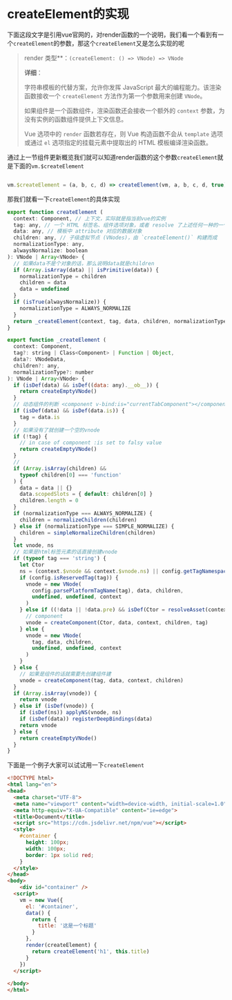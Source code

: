 # createElement的实现

下面这段文字是引用vue官网的，对render函数的一个说明，我们看一个看到有一个`createElement`的参数，那这个`createElement`又是怎么实现的呢

> render
> 类型**：`(createElement: () => VNode) => VNode`
>
> **详细**：
>
> 字符串模板的代替方案，允许你发挥 JavaScript 最大的编程能力。该渲染函数接收一个 `createElement` 方法作为第一个参数用来创建 `VNode`。
>
> 如果组件是一个函数组件，渲染函数还会接收一个额外的 `context` 参数，为没有实例的函数组件提供上下文信息。
>
> Vue 选项中的 `render` 函数若存在，则 Vue 构造函数不会从 `template` 选项或通过 `el` 选项指定的挂载元素中提取出的 HTML 模板编译渲染函数。



通过上一节组件更新概览我们就可以知道render函数的这个参数`createElement`就是下面的`vm.$createElement`

```js

vm.$createElement = (a, b, c, d) => createElement(vm, a, b, c, d, true)
```



那我们就看一下`createElement`的具体实现

```js
export function createElement (
  context: Component, // 上下文，实际就是指当前vue的实例
  tag: any, // 一个 HTML 标签名、组件选项对象，或者 resolve 了上述任何一种的一个 async 函数。必填项。
  data: any, // 模板中 attribute 对应的数据对象
  children: any, // 子级虚拟节点 (VNodes)，由 `createElement()` 构建而成
  normalizationType: any,
  alwaysNormalize: boolean
): VNode | Array<VNode> {
  // 如果data不是个对象的话，那么说明data就是children
  if (Array.isArray(data) || isPrimitive(data)) {
    normalizationType = children
    children = data
    data = undefined
  }
  if (isTrue(alwaysNormalize)) {
    normalizationType = ALWAYS_NORMALIZE
  }
  return _createElement(context, tag, data, children, normalizationType)
}

export function _createElement (
  context: Component,
  tag?: string | Class<Component> | Function | Object,
  data?: VNodeData,
  children?: any,
  normalizationType?: number
): VNode | Array<VNode> {
  if (isDef(data) && isDef((data: any).__ob__)) {
    return createEmptyVNode()
  }
  // 动态组件的判断 <component v-bind:is="currentTabComponent"></component>
  if (isDef(data) && isDef(data.is)) {
    tag = data.is
  }
  // 如果没有了就创建一个空的vnode
  if (!tag) {
    // in case of component :is set to falsy value
    return createEmptyVNode()
  }
  // 
  if (Array.isArray(children) &&
    typeof children[0] === 'function'
  ) {
    data = data || {}
    data.scopedSlots = { default: children[0] }
    children.length = 0
  }
  if (normalizationType === ALWAYS_NORMALIZE) {
    children = normalizeChildren(children)
  } else if (normalizationType === SIMPLE_NORMALIZE) {
    children = simpleNormalizeChildren(children)
  }
  let vnode, ns
  // 如果是html标签元素的话直接创建vnode
  if (typeof tag === 'string') {
    let Ctor
    ns = (context.$vnode && context.$vnode.ns) || config.getTagNamespace(tag)
    if (config.isReservedTag(tag)) {
      vnode = new VNode(
        config.parsePlatformTagName(tag), data, children,
        undefined, undefined, context
      )
    } else if ((!data || !data.pre) && isDef(Ctor = resolveAsset(context.$options, 'components', tag))) {
      // component
      vnode = createComponent(Ctor, data, context, children, tag)
    } else {
      vnode = new VNode(
        tag, data, children,
        undefined, undefined, context
      )
    }
  } else {
    // 如果是组件的话就需要先创建组件建
    vnode = createComponent(tag, data, context, children)
  }
  if (Array.isArray(vnode)) {
    return vnode
  } else if (isDef(vnode)) {
    if (isDef(ns)) applyNS(vnode, ns)
    if (isDef(data)) registerDeepBindings(data)
    return vnode
  } else {
    return createEmptyVNode()
  }
}
```

下面是一个例子大家可以试试用一下`createElement`

```html
<!DOCTYPE html>
<html lang="en">
<head>
  <meta charset="UTF-8">
  <meta name="viewport" content="width=device-width, initial-scale=1.0">
  <meta http-equiv="X-UA-Compatible" content="ie=edge">
  <title>Document</title>
  <script src="https://cdn.jsdelivr.net/npm/vue"></script>
  <style>
    #container {
      height: 100px;
      width: 100px;
      border: 1px solid red;
    }
  </style>
</head>
<body>
    <div id="container" />
  <script>
    vm = new Vue({
      el: '#container',
      data() {
        return {
          title: '这是一个标题'
        }
      },
      render(createElement) {
        return createElement('h1', this.title)
      }
    })
  </script>
  
</body>
</html>
```

